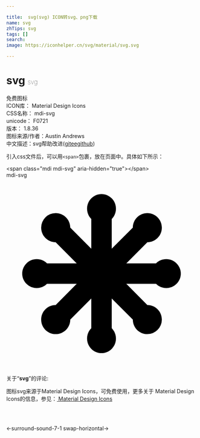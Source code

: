```yaml
---

title:  svg(svg) ICON转svg、png下载
name: svg
zhTips: svg
tags: []
search: 
image: https://iconhelper.cn/svg/material/svg.svg

---
```


# svg  <small style="font-size: 60%;font-weight: 100">svg</small>


<div class="detail-page">
<p>
<span><span class="badge-success badge">免费图标</span> </span>
<br/>
<span>
ICON库：
<span class="badge-secondary badge">Material Design Icons</span> 
</span>
<br/>
<span>
CSS名称：
<span class="badge-secondary badge">mdi-svg</span> 
</span>
<br/>
<span>
unicode：
<span class="badge-secondary badge">F0721</span> 
<copy-btn content='F0721' btn-title=""></copy-btn>
<copy-btn :content='String.fromCodePoint(parseInt("F0721", 16))' btn-title="复制U"></copy-btn>
</span>
<br/>
<span>
版本：
<span class="badge-secondary badge">1.8.36</span> 
</span>
<br/>
<span>图标来源/作者：<span class="badge-light badge">Austin Andrews</span></span> 
<br/>
<span class="zh-detail">中文描述：<span class="badge-primary badge">svg</span><span class="help-link"><span>帮助改进</span>(<a href="https://gitee.com/liuwave/icon-helper/edit/master/json/material/svg.json" target="_blank" rel="noopener noreferrer">gitee</a><a href="https://github.com/liuwave/icon-helper/edit/master/json/material/svg.json" target="_blank" rel="noopener noreferrer">github</a></span>)</span><br/>
</p>
</div>
<div class="alert alert-dark">
  <i class="mdi mdi-svg mdi-48px"></i>
  <i class="mdi mdi-svg mdi-36px"></i>
  <i class="mdi mdi-svg mdi-24px"></i>
  <i class="mdi mdi-svg mdi-18px"></i>
</div>
<div>
  <p>引入css文件后，可以用<code>&lt;span&gt;</code>包裹，放在页面中。具体如下所示：    
  </p>
  <div class="alert alert-primary" style="font-size: 14px">
    &lt;span class="mdi mdi-svg" aria-hidden="true"&gt;&lt;/span&gt;
    <copy-btn content='<span class="mdi mdi-svg" aria-hidden="true"></span>'></copy-btn>
  </div>
  <div class="alert alert-secondary">
    <i class="mdi mdi-svg"
    style="font-size: 24px"
    aria-hidden="true"></i> mdi-svg
    <copy-btn content="mdi-svg" btn-title="复制图标名称"></copy-btn>
  </div>
</div>
<div id="svg" class="svg-wrap">
<svg xmlns="http://www.w3.org/2000/svg" viewBox="0 0 24 24"><path d="M5.13,10.71H8.87L6.22,8.06C5.21,8.06 4.39,7.24 4.39,6.22A1.83,1.83 0 0,1 6.22,4.39C7.24,4.39 8.06,5.21 8.06,6.22L10.71,8.87V5.13C10,4.41 10,3.25 10.71,2.54C11.42,1.82 12.58,1.82 13.29,2.54C14,3.25 14,4.41 13.29,5.13V8.87L15.95,6.22C15.95,5.21 16.76,4.39 17.78,4.39C18.79,4.39 19.61,5.21 19.61,6.22C19.61,7.24 18.79,8.06 17.78,8.06L15.13,10.71H18.87C19.59,10 20.75,10 21.46,10.71C22.18,11.42 22.18,12.58 21.46,13.29C20.75,14 19.59,14 18.87,13.29H15.13L17.78,15.95C18.79,15.95 19.61,16.76 19.61,17.78A1.83,1.83 0 0,1 17.78,19.61C16.76,19.61 15.95,18.79 15.95,17.78L13.29,15.13V18.87C14,19.59 14,20.75 13.29,21.46C12.58,22.18 11.42,22.18 10.71,21.46C10,20.75 10,19.59 10.71,18.87V15.13L8.06,17.78C8.06,18.79 7.24,19.61 6.22,19.61C5.21,19.61 4.39,18.79 4.39,17.78C4.39,16.76 5.21,15.95 6.22,15.95L8.87,13.29H5.13C4.41,14 3.25,14 2.54,13.29C1.82,12.58 1.82,11.42 2.54,10.71C3.25,10 4.41,10 5.13,10.71Z" /></svg>
</div>
<detail full-name='mdi-svg'></detail>
<div class="icon-detail__container">
<p>关于“<b>svg</b>”的评论:</p>
</div>
<Vssue title="关于“svg”的评论" />    
<div><p>图标svg来源于Material Design Icons，可免费使用，更多关于 Material Design Icons的信息，参见：<a target="_blank" href="https://iconhelper.cn/material.html"> Material Design Icons</a>
</p></div>

<div style="padding:2rem 0 " class="page-nav"><p class="inner"><span class="prev">←<router-link to="/icon/surround-sound-7-1.html">surround-sound-7-1</router-link></span> <span class="next"><router-link to="/icon/swap-horizontal.html">swap-horizontal</router-link>→</span></p></div>

